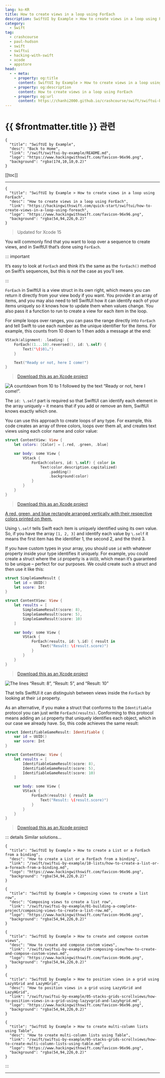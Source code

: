 ```yaml
---
lang: ko-KR
title: How to create views in a loop using ForEach
description: SwiftUI by Example > How to create views in a loop using ForEach
category:
  - Swift
tag: 
  - crashcourse
  - paul-hudson
  - swift
  - swiftui
  - hacking-with-swift
  - xcode
  - appstore
head:
  - - meta:
    - property: og:title
      content: SwiftUI by Example > How to create views in a loop using ForEach
    - property: og:description
      content: How to create views in a loop using ForEach
    - property: og:url
      content: https://chanhi2000.github.io/crashcourse/swift/swiftui-by-example/04-view-layout/how-to-create-views-in-a-loop-using-foreach.html
---
```


# {{ $frontmatter.title }} 관련

```component VPCard
{
  "title": "SwiftUI by Example",
  "desc": "Back to Home",
  "link": "/swift/swiftui-by-example/README.md",
  "logo": "https://www.hackingwithswift.com/favicon-96x96.png",
  "background": "rgba(174,10,10,0.2)"
}
```

[[toc]]

---

```component VPCard
{
  "title": "SwiftUI by Example > How to create views in a loop using ForEach",
  "desc": "How to create views in a loop using ForEach",
  "link": "https://hackingwithswift.com/quick-start/swiftui/how-to-create-views-in-a-loop-using-foreach",
  "logo": "https://www.hackingwithswift.com/favicon-96x96.png",
  "background": "rgba(54,94,226,0.2)"
}
```

> Updated for Xcode 15

You will commonly find that you want to loop over a sequence to create views, and in SwiftUI that’s done using `ForEach`.

::: important

It’s easy to look at `ForEach` and think it’s the same as the `forEach()` method on Swift’s sequences, but this is _not_ the case as you’ll see.

:::

`ForEach` in SwiftUI is a view struct in its own right, which means you can return it directly from your view body if you want. You provide it an array of items, and you may also need to tell SwiftUI how it can identify each of your items uniquely so it knows how to update them when values change. You also pass it a function to run to create a view for each item in the loop.

For simple loops over ranges, you can pass the range directly into `ForEach` and tell Swift to use each number as the unique identifier for the items. For example, this counts from 10 down to 1 then adds a message at the end:

```swift
VStack(alignment: .leading) {
    ForEach((1...10).reversed(), id: \.self) {
        Text("\($0)…")
    }

    Text("Ready or not, here I come!")
}
```

> [<FontIcon icon="fas fa-file-zipper"/>Download this as an Xcode project](https://www.hackingwithswift.com/files/projects/swiftui/how-to-create-views-in-a-loop-using-foreach-1.zip)

![A countdown from 10 to 1 followed by the text “Ready or not, here I come!”.](https://www.hackingwithswift.com/img/books/quick-start/swiftui/how-to-create-views-in-a-loop-using-foreach-1~dark.png)

The `id: \.self` part is required so that SwiftUI can identify each element in the array uniquely – it means that if you add or remove an item, SwiftUI knows exactly which one.

You can use this approach to create loops of any type. For example, this code creates an array of three colors, loops over them all, and creates text views using each color name and color value:

```swift
struct ContentView: View {
    let colors: [Color] = [.red, .green, .blue]

    var body: some View {
        VStack {
            ForEach(colors, id: \.self) { color in
                Text(color.description.capitalized)
                    .padding()
                    .background(color)
            }
        }
    }
}
```

> [<FontIcon icon="fas fa-file-zipper"/>Download this as an Xcode project](https://www.hackingwithswift.com/files/projects/swiftui/how-to-create-views-in-a-loop-using-foreach-2.zip)

[A red, green, and blue rectangle arranged vertically with their respective colors printed on them.](https://www.hackingwithswift.com/img/books/quick-start/swiftui/how-to-create-views-in-a-loop-using-foreach-2~dark.png)

Using `\.self` tells Swift each item is uniquely identified using its own value. So, if you have the array `[1, 2, 3]` and identify each value by `\.self` it means the first item has the identifier 1, the second 2, and the third 3.

If you have custom types in your array, you should use `id` with whatever property inside your type identifies it uniquely. For example, you could create a struct where the `id` property is a `UUID`, which mean it’s guaranteed to be unique – perfect for our purposes. We could create such a struct and then use it like this:

```swift
struct SimpleGameResult {
    let id = UUID()
    let score: Int
}

struct ContentView: View {
    let results = [
        SimpleGameResult(score: 8),
        SimpleGameResult(score: 5),
        SimpleGameResult(score: 10)
    ]

    var body: some View {
        VStack {
            ForEach(results, id: \.id) { result in
                Text("Result: \(result.score)")
            }
        }
    }
}
```

> [<FontIcon icon="fas fa-file-zipper"/>Download this as an Xcode project](https://www.hackingwithswift.com/files/projects/swiftui/how-to-create-views-in-a-loop-using-foreach-3.zip)

![The lines “Result: 8”, “Result: 5”, and “Result: 10”](https://www.hackingwithswift.com/img/books/quick-start/swiftui/how-to-create-views-in-a-loop-using-foreach-3~dark.png)

That tells SwiftUI it can distinguish between views inside the `ForEach` by looking at their `id` property.

As an alternative, if you make a struct that conforms to the `Identifiable` protocol you can just write `ForEach(results)`. Conforming to this protocol means adding an `id` property that uniquely identifies each object, which in our case we already have. So, this code achieves the same result:

```swift
struct IdentifiableGameResult: Identifiable {
    var id = UUID()
    var score: Int
}

struct ContentView: View {
    let results = [
        IdentifiableGameResult(score: 8),
        IdentifiableGameResult(score: 5),
        IdentifiableGameResult(score: 10)
    ]

    var body: some View {
        VStack {
            ForEach(results) { result in
                Text("Result: \(result.score)")
            }
        }
    }
}
```

> [<FontIcon icon="fas fa-file-zipper"/>Download this as an Xcode project](https://www.hackingwithswift.com/files/projects/swiftui/how-to-create-views-in-a-loop-using-foreach-4.zip)

::: details Similar solutions…

```component VPCard
{
  "title": "SwiftUI by Example > How to create a List or a ForEach from a binding",
  "desc": "How to create a List or a ForEach from a binding",
  "link": "/swift/swiftui-by-example/10-lists/how-to-create-a-list-or-a-foreach-from-a-binding.md",
  "logo": "https://www.hackingwithswift.com/favicon-96x96.png",
  "background": "rgba(54,94,226,0.2)"
}
```

```component VPCard
{
  "title": "SwiftUI by Example > Composing views to create a list row",
  "desc": "Composing views to create a list row",
  "link": "/swift/swiftui-by-example/01-building-a-complete-project/composing-views-to-create-a-list-row.md",
  "logo": "https://www.hackingwithswift.com/favicon-96x96.png",
  "background": "rgba(54,94,226,0.2)"
}
```

```component VPCard
{
  "title": "SwiftUI by Example > How to create and compose custom views",
  "desc": "How to create and compose custom views",
  "link": "/swift/swiftui-by-example/19-composing-view/how-to-create-and-compose-custom-views.md",
  "logo": "https://www.hackingwithswift.com/favicon-96x96.png",
  "background": "rgba(54,94,226,0.2)"
}
```

```component VPCard
{
  "title": "SwiftUI by Example > How to position views in a grid using LazyVGrid and LazyHGrid",
  "desc": "How to position views in a grid using LazyVGrid and LazyHGrid",
  "link": "/swift/swiftui-by-example/05-stacks-grids-scrollviews/how-to-position-views-in-a-grid-using-lazyvgrid-and-lazyhgrid.md",
  "logo": "https://www.hackingwithswift.com/favicon-96x96.png",
  "background": "rgba(54,94,226,0.2)"
}
```

```component VPCard
{
  "title": "SwiftUI by Example > How to create multi-column lists using Table",
  "desc": "How to create multi-column lists using Table",
  "link": "/swift/swiftui-by-example/05-stacks-grids-scrollviews/how-to-create-multi-column-lists-using-table.md",
  "logo": "https://www.hackingwithswift.com/favicon-96x96.png",
  "background": "rgba(54,94,226,0.2)"
}
```

:::

---

<TagLinks />